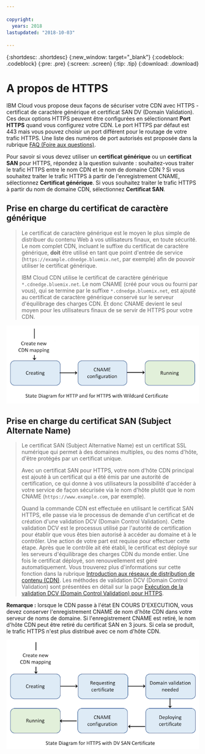 ```yaml
---

copyright:
  years: 2018
lastupdated: "2018-10-03"

---
```


{:shortdesc: .shortdesc}
{:new_window: target="_blank"}
{:codeblock: .codeblock}
{:pre: .pre}
{:screen: .screen}
{:tip: .tip}
{:download: .download}

# A propos de HTTPS

IBM Cloud vous propose deux façons de sécuriser votre CDN avec HTTPS - certificat de caractère générique et certificat SAN DV (Domain Validation). Ces deux options HTTPS peuvent être configurées en sélectionnant **Port HTTPS** quand vous configurez votre CDN. Le port HTTPS par défaut est 443 mais vous pouvez choisir un port différent pour le routage de votre trafic HTTPS. Une liste des numéros de port autorisés est proposée dans la rubrique [FAQ (Foire aux questions)](faqs.html#are-there-any-restrictions-on-what-http-and-https-port-numbers-are-allowed-for-akamai-).

Pour savoir si vous devez utiliser un **certificat générique** ou un **certificat SAN** pour HTTPS, répondez à la question suivante : souhaitez-vous traiter le trafic HTTPS entre le nom CDN et le nom de domaine CDN ? Si vous souhaitez traiter le trafic HTTPS à partir de l'enregistrement CNAME, sélectionnez **Certificat générique**. Si vous souhaitez traiter le trafic HTTPS à partir du nom de domaine CDN, sélectionnez **Certificat SAN**.

## Prise en charge du certificat de caractère générique
>Le certificat de caractère générique est le moyen le plus simple de distribuer du contenu Web à vos utilisateurs finaux, en toute sécurité. Le nom complet CDN, incluant le suffixe du certificat de caractère générique, **doit** être utilisé en tant que point d'entrée de service (`https://example.cdnedge.bluemix.net`, par exemple) afin de pouvoir utiliser le certificat générique.
>
>IBM Cloud CDN utilise le certificat de caractère générique `*.cdnedge.bluemix.net`. Le nom CNAME (créé pour vous ou fourni par vous), qui se termine par le suffixe `*.cdnedge.bluemix.net`, est ajouté au certificat de caractère générique conservé sur le serveur d'équilibrage des charges CDN. Et donc CNAME devient le seul moyen pour les utilisateurs finaux de se servir de HTTPS pour votre CDN.

![Diagramme relatif à HTTP/HTTPS et au certificat de caractère générique](images/state-diagram-wildcard.png)

## Prise en charge du certificat SAN (Subject Alternate Name)

>Le certificat SAN (Subject Alternative Name) est un certificat SSL numérique qui permet à des domaines multiples, ou des noms d'hôte, d'être protégés par un certificat unique.
>
>Avec un certificat SAN pour HTTPS, votre nom d'hôte CDN principal est ajouté à un certificat qui a été émis par une autorité de certification, ce qui donne à vos utilisateurs la possibilité d'accéder à votre service de façon sécurisée via le nom d'hôte plutôt que le nom CNAME (`https://www.example.com`, par exemple).
>
>Quand la commande CDN est effectuée en utilisant le certificat SAN HTTPS, elle passe via le processus de demande d'un certificat et de création d'une validation DCV (Domain Control Validation). Cette validation DCV est le processus utilisé par l'autorité de certification pour établir que vous êtes bien autorisé à accéder au domaine et à le contrôler. Une action de votre part est requise pour effectuer cette étape. Après que le contrôle ait été établi, le certificat est déployé sur les serveurs d'équilibrage des charges CDN du monde entier. Une fois le certificat déployé, son renouvellement est géré automatiquement. Vous trouverez plus d'informations sur cette fonction dans la rubrique [Introduction aux réseaux de distribution de contenu (CDN)](feature-descriptions.html#https-protocol-support). Les méthodes de validation DCV (Domain Control Validation) sont présentées en détail sur la page [Exécution de la validation DCV (Domain Control Validation) pour HTTPS](how-to-https.html#initial-steps-to-domain-control-validation).

**Remarque :** lorsque le CDN passe à l'état EN COURS D'EXECUTION, vous devez conserver l'enregistrement CNAME de nom d'hôte CDN dans votre serveur de noms de domaine. Si l'enregistrement CNAME est retiré, le nom d'hôte CDN peut être retiré du certificat SAN en 3 jours. Si cela se produit, le trafic HTTPS n'est plus distribué avec ce nom d'hôte CDN.

![Diagramme relatif à HTTPS avec certificat SAN](images/state-diagram-san.png)
